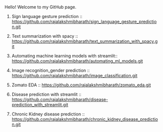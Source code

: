Hello! Welcome to my GitHub page.


1. Sign language gesture prediction :: https://github.com/rajalakshmibharath/sign_language_gesture_prediction.git

2. Text summarization with spacy :: https://github.com/rajalakshmibharath/text_summarization_with_spacy.git

3. Automating machine learning models with streamlit:: https://github.com/rajalakshmibharath/automating_ml_models.git

4. Image recognition_gender prediction :: https://github.com/rajalakshmibharath/image_classification.git

5. Zomato EDA :: https://github.com/rajalakshmibharath/zomato_eda.git

6. Disease prediction with streamlit :: https://github.com/rajalakshmibharath/disease-prediction_with_streamlit.git

7. Chronic Kidney disease prediction :: https://github.com/rajalakshmibharath/chronic_kidney_disease_prediction.git
